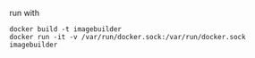 
run with 
```
docker build -t imagebuilder
docker run -it -v /var/run/docker.sock:/var/run/docker.sock imagebuilder
```

